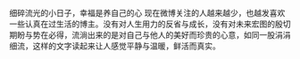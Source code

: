
细碎流光的小日子，幸福是养自己的心
现在微博关注的人越来越少，也越发喜欢一些认真在过生活的博主。没有对人生用力的反省与成长，没有对未来宏图的殷切期盼与势在必得，流淌出来的是对自己与他人的美好而珍贵的心意，如同一股涓涓细流，这样的文字读起来让人感觉平静与温暖，鲜活而真实。
